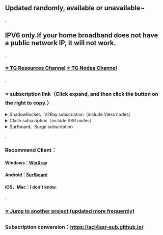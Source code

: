 ## Updated randomly, available or unavailable~
.
## IPV6 only.If your home broadband does not have a public network IP, it will not work.
.
### [⭐️ TG Resources Channel](https://t.me/yzc020) [⭐️ TG Nodes Channel](https://t.me/yzcjd)

.

### ⭐️ subscription link（Click expand, and then click the button on the right to copy.）

<details>
<summary> ShadowRocket、V2Ray subscription（include Vless nodes）</summary>

```
https://raw.githubusercontent.com/yzcjd/jiedian_v6/main/aabaaaba
```
</details>

<details>
<summary>Clash subscription（include SSR nodes） </summary>

```
https://api.dler.io/sub?target=clash&url=https://raw.githubusercontent.com/yzcjd/jiedian_v6/main/aabaaaba&config=https%3A%2F%2Fraw.githubusercontent.com%2Fyzcjd%2Fproxy-rules%2Fmain%2Fclash.ini&filename=%E7%94%B5%E6%8A%A5%40yzcjd&emoji=true&list=false&udp=true&tfo=false&scv=true&fdn=true&sort=true
```
</details>

<details>
<summary>Surfboard、Surge subscription </summary>

```
https://api.dler.io/sub?target=surfboard&url=https://raw.githubusercontent.com/yzcjd/jiedian_v6/main/aabaaaba&config=https%3A%2F%2Fraw.githubusercontent.com%2Fyzcjd%2Fproxy-rules%2Fmain%2Fsurfboard.ini&filename=%E7%94%B5%E6%8A%A5%40yzcjd&emoji=true&list=false&udp=true&tfo=false&scv=true&fdn=true&sort=false
```
</details>

.

### Recommend Client：
#### Windows：[WinXray](https://github.com/woohong666/win-xray)
#### Android：[Surfboard](https://t.me/surfboardnews)
#### iOS、Mac：I don't know.

.
### [⭐️ Jump to another project (updated more frequently)](https://apps.apple.com/cn/app/%E5%9B%BD%E5%AE%B6%E5%8F%8D%E8%AF%88%E4%B8%AD%E5%BF%83/id1552823102)

### Subscription conversion：https://acl4ssr-sub.github.io/

